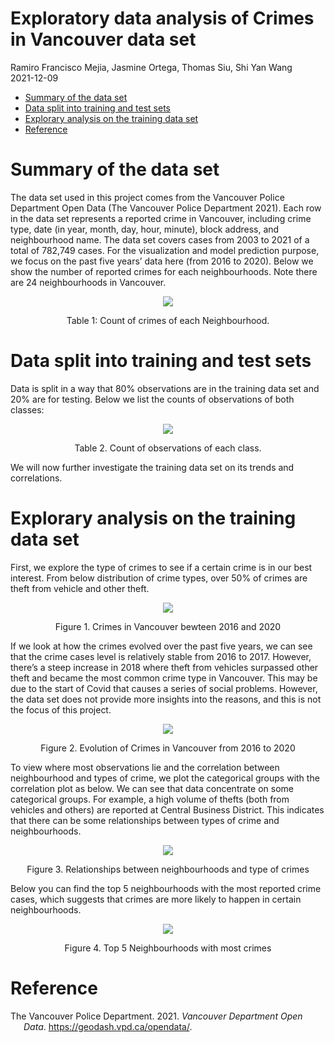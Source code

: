 Exploratory data analysis of Crimes in Vancouver data set
================
Ramiro Francisco Mejia, Jasmine Ortega, Thomas Siu, Shi Yan Wang </br>
2021-12-09

-   [Summary of the data set](#summary-of-the-data-set)
-   [Data split into training and test
    sets](#data-split-into-training-and-test-sets)
-   [Explorary analysis on the training data
    set](#explorary-analysis-on-the-training-data-set)
-   [Reference](#reference)

# Summary of the data set

The data set used in this project comes from the Vancouver Police
Department Open Data (The Vancouver Police Department 2021). Each row in
the data set represents a reported crime in Vancouver, including crime
type, date (in year, month, day, hour, minute), block address, and
neighbourhood name. The data set covers cases from 2003 to 2021 of a
total of 782,749 cases. For the visualization and model prediction
purpose, we focus on the past five years’ data here (from 2016 to 2020).
Below we show the number of reported crimes for each neighbourhoods.
Note there are 24 neighbourhoods in Vancouver.

<center>

![](../figure-eda/neighbour_crimes.png)<!-- -->

Table 1: Count of crimes of each Neighbourhood.

</center>

# Data split into training and test sets

Data is split in a way that 80% observations are in the training data
set and 20% are for testing. Below we list the counts of observations of
both classes:

<center>

![](../figure-preprocess/observations.png)<!-- -->

Table 2. Count of observations of each class.

</center>

We will now further investigate the training data set on its trends and
correlations.

# Explorary analysis on the training data set

First, we explore the type of crimes to see if a certain crime is in our
best interest. From below distribution of crime types, over 50% of
crimes are theft from vehicle and other theft.

<center>

![](../figure-eda/crime_type.png)<!-- -->

Figure 1. Crimes in Vancouver bewteen 2016 and 2020

</center>

If we look at how the crimes evolved over the past five years, we can
see that the crime cases level is relatively stable from 2016 to 2017.
However, there’s a steep increase in 2018 where theft from vehicles
surpassed other theft and became the most common crime type in
Vancouver. This may be due to the start of Covid that causes a series of
social problems. However, the data set does not provide more insights
into the reasons, and this is not the focus of this project.

<center>

![](../figure-eda/crime_evolution.png)<!-- -->

Figure 2. Evolution of Crimes in Vancouver from 2016 to 2020

</center>

To view where most observations lie and the correlation between
neighbourhood and types of crime, we plot the categorical groups with
the correlation plot as below. We can see that data concentrate on some
categorical groups. For example, a high volume of thefts (both from
vehicles and others) are reported at Central Business District. This
indicates that there can be some relationships between types of crime
and neighbourhoods.

<center>

![](../figure-eda/crime_correlation.png)<!-- -->

Figure 3. Relationships between neighbourhoods and type of crimes

</center>

Below you can find the top 5 neighbourhoods with the most reported crime
cases, which suggests that crimes are more likely to happen in certain
neighbourhoods.

<center>

![](../figure-eda/crime_top5.png)<!-- -->

Figure 4. Top 5 Neighbourhoods with most crimes

</center>

# Reference

<div id="refs" class="references csl-bib-body hanging-indent">

<div id="ref-Data" class="csl-entry">

The Vancouver Police Department. 2021. *Vancouver Department Open Data*.
<https://geodash.vpd.ca/opendata/>.

</div>

</div>
